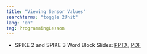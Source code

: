 ```yaml
---
title: "Viewing Sensor Values"
searchterms: "toggle 2Unit"
lang: "en"
tag: ProgrammingLesson
---
```

 <ul>
 <li class="ng-binding">SPIKE 2 and SPIKE 3 Word Block Slides:
 <a href="ProgrammingLessons/ViewingSensorValues.pptx">PPTX</a>,
 <a href="ProgrammingLessons/ViewingSensorValues.pdf">PDF</a>
 </li>


 </ul>
